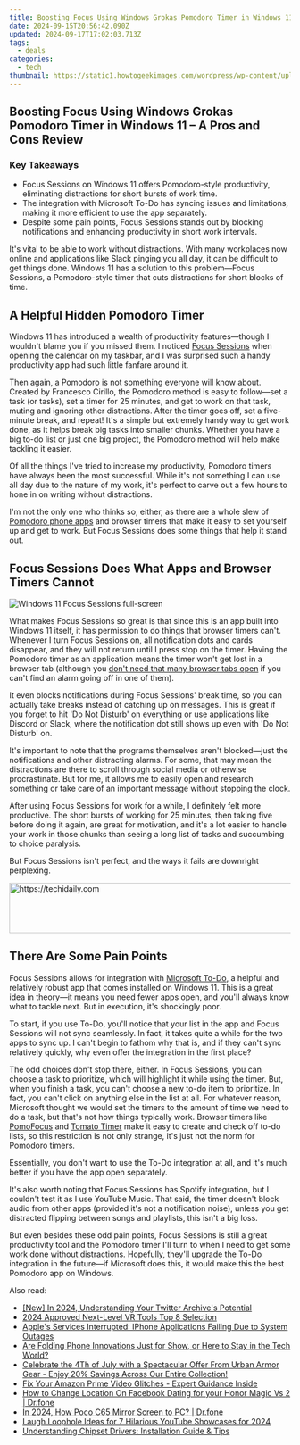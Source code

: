 ```yaml
---
title: Boosting Focus Using Windows Grokas Pomodoro Timer in Windows 11 – A Pros and Cons Review
date: 2024-09-15T20:56:42.090Z
updated: 2024-09-17T17:02:03.713Z
tags:
  - deals
categories:
  - tech
thumbnail: https://static1.howtogeekimages.com/wordpress/wp-content/uploads/2024/06/windows-11-with-the-clock-app-in-focus-session-mode.jpg
---
```


## Boosting Focus Using Windows Grokas Pomodoro Timer in Windows 11 – A Pros and Cons Review

### Key Takeaways

* Focus Sessions on Windows 11 offers Pomodoro-style productivity, eliminating distractions for short bursts of work time.
* The integration with Microsoft To-Do has syncing issues and limitations, making it more efficient to use the app separately.
* Despite some pain points, Focus Sessions stands out by blocking notifications and enhancing productivity in short work intervals.

 It's vital to be able to work without distractions. With many workplaces now online and applications like Slack pinging you all day, it can be difficult to get things done. Windows 11 has a solution to this problem—Focus Sessions, a Pomodoro-style timer that cuts distractions for short blocks of time.

##  A Helpful Hidden Pomodoro Timer

 Windows 11 has introduced a wealth of productivity features—though I wouldn't blame you if you missed them. I noticed [Focus Sessions](https://screen-sharing-recording.techidaily.com/updated-navigating-noise-free-networks-secrets-for-silencing-disruptions-on-gomeet/) when opening the calendar on my taskbar, and I was surprised such a handy productivity app had such little fanfare around it.

 Then again, a Pomodoro is not something everyone will know about. Created by Francesco Cirillo, the Pomodoro method is easy to follow—set a task (or tasks), set a timer for 25 minutes, and get to work on that task, muting and ignoring other distractions. After the timer goes off, set a five-minute break, and repeat! It's a simple but extremely handy way to get work done, as it helps break big tasks into smaller chunks. Whether you have a big to-do list or just one big project, the Pomodoro method will help make tackling it easier.

 Of all the things I've tried to increase my productivity, Pomodoro timers have always been the most successful. While it's not something I can use all day due to the nature of my work, it's perfect to carve out a few hours to hone in on writing without distractions.

 I'm not the only one who thinks so, either, as there are a whole slew of [Pomodoro phone apps](https://hardware-updates.techidaily.com/how-to-get-the-latest-geforce-gtx-460-graphics-card-drivers-installed-on-your-pc/) and browser timers that make it easy to set yourself up and get to work. But Focus Sessions does some things that help it stand out.

##  Focus Sessions Does What Apps and Browser Timers Cannot

![Windows 11 Focus Sessions full-screen](https://static1.howtogeekimages.com/wordpress/wp-content/uploads/2024/06/2024-06-05-22_39_36-1.png) 

 What makes Focus Sessions so great is that since this is an app built into Windows 11 itself, it has permission to do things that browser timers can't. Whenever I turn Focus Sessions on, all notification dots and cards disappear, and they will not return until I press stop on the timer. Having the Pomodoro timer as an application means the timer won't get lost in a browser tab (although you [don't need that many browser tabs open](https://tech-haven.techidaily.com/understanding-the-consequences-of-chatgpts-real-time-information-for-everyone/) if you can't find an alarm going off in one of them).

 It even blocks notifications during Focus Sessions' break time, so you can actually take breaks instead of catching up on messages. This is great if you forget to hit 'Do Not Disturb' on everything or use applications like Discord or Slack, where the notification dot still shows up even with 'Do Not Disturb' on.

 It's important to note that the programs themselves aren't blocked—just the notifications and other distracting alarms. For some, that may mean the distractions are there to scroll through social media or otherwise procrastinate. But for me, it allows me to easily open and research something or take care of an important message without stopping the clock.

 After using Focus Sessions for work for a while, I definitely felt more productive. The short bursts of working for 25 minutes, then taking five before doing it again, are great for motivation, and it's a lot easier to handle your work in those chunks than seeing a long list of tasks and succumbing to choice paralysis.

 But Focus Sessions isn't perfect, and the ways it fails are downright perplexing.

<!-- affiliate ads begin -->
<a href="https://ephamedtechinc.pxf.io/c/5597632/2123509/26400" target="_top" id="2123509">
  <img src="//a.impactradius-go.com/display-ad/26400-2123509" border="0" alt="https://techidaily.com" width="728" height="90"/>
</a>
<img height="0" width="0" src="https://ephamedtechinc.pxf.io/i/5597632/2123509/26400" style="position:absolute;visibility:hidden;" border="0" />
<!-- affiliate ads end -->

##  There Are Some Pain Points

 Focus Sessions allows for integration with [Microsoft To-Do](https://digital-screen-recording.techidaily.com/new-2024-approved-direct-viewing-verdict-obs-vs-shadowcast/), a helpful and relatively robust app that comes installed on Windows 11\. This is a great idea in theory—it means you need fewer apps open, and you'll always know what to tackle next. But in execution, it's shockingly poor.

 To start, if you use To-Do, you'll notice that your list in the app and Focus Sessions will not sync seamlessly. In fact, it takes quite a while for the two apps to sync up. I can't begin to fathom why that is, and if they can't sync relatively quickly, why even offer the integration in the first place?

 The odd choices don't stop there, either. In Focus Sessions, you can choose a task to prioritize, which will highlight it while using the timer. But, when you finish a task, you can't choose a new to-do item to prioritize. In fact, you can't click on anything else in the list at all. For whatever reason, Microsoft thought we would set the timers to the amount of time we need to do a task, but that's not how things typically work. Browser timers like [PomoFocus](https://pomofocus.io/) and [Tomato Timer](https://www.tomatotimers.com/) make it easy to create and check off to-do lists, so this restriction is not only strange, it's just not the norm for Pomodoro timers.

 Essentially, you don't want to use the To-Do integration at all, and it's much better if you have the app open separately.

 It's also worth noting that Focus Sessions has Spotify integration, but I couldn't test it as I use YouTube Music. That said, the timer doesn't block audio from other apps (provided it's not a notification noise), unless you get distracted flipping between songs and playlists, this isn't a big loss.

 But even besides these odd pain points, Focus Sessions is still a great productivity tool and the Pomodoro timer I'll turn to when I need to get some work done without distractions. Hopefully, they'll upgrade the To-Do integration in the future—if Microsoft does this, it would make this the best Pomodoro app on Windows.

<ins class="adsbygoogle"
     style="display:block"
     data-ad-format="autorelaxed"
     data-ad-client="ca-pub-7571918770474297"
     data-ad-slot="1223367746"></ins>

<ins class="adsbygoogle"
     style="display:block"
     data-ad-client="ca-pub-7571918770474297"
     data-ad-slot="8358498916"
     data-ad-format="auto"
     data-full-width-responsive="true"></ins>

<span class="atpl-alsoreadstyle">Also read:</span>
<div><ul>
<li><a href="https://twitter-videos.techidaily.com/new-in-2024-understanding-your-twitter-archives-potential/"><u>[New] In 2024, Understanding Your Twitter Archive's Potential</u></a></li>
<li><a href="https://extra-guidance.techidaily.com/2024-approved-next-level-vr-tools-top-8-selection/"><u>2024 Approved Next-Level VR Tools Top 8 Selection</u></a></li>
<li><a href="https://some-skills.techidaily.com/apples-services-interrupted-iphone-applications-failing-due-to-system-outages/"><u>Apple's Services Interrupted: IPhone Applications Failing Due to System Outages</u></a></li>
<li><a href="https://some-skills.techidaily.com/are-folding-phone-innovations-just-for-show-or-here-to-stay-in-the-tech-world/"><u>Are Folding Phone Innovations Just for Show, or Here to Stay in the Tech World?</u></a></li>
<li><a href="https://some-skills.techidaily.com/celebrate-the-4th-of-july-with-a-spectacular-offer-from-urban-armor-gear-enjoy-20-savings-across-our-entire-collection/"><u>Celebrate the 4Th of July with a Spectacular Offer From Urban Armor Gear - Enjoy 20% Savings Across Our Entire Collection!</u></a></li>
<li><a href="https://win-solutions.techidaily.com/fix-your-amazon-prime-video-glitches-expert-guidance-inside/"><u>Fix Your Amazon Prime Video Glitches - Expert Guidance Inside</u></a></li>
<li><a href="https://location-social.techidaily.com/how-to-change-location-on-facebook-dating-for-your-honor-magic-vs-2-drfone-by-drfone-virtual-android/"><u>How to Change Location On Facebook Dating for your Honor Magic Vs 2 | Dr.fone</u></a></li>
<li><a href="https://screen-mirror.techidaily.com/in-2024-how-poco-c65-mirror-screen-to-pc-drfone-by-drfone-android/"><u>In 2024, How Poco C65 Mirror Screen to PC? | Dr.fone</u></a></li>
<li><a href="https://youtube-stream.techidaily.com/laugh-loophole-ideas-for-7-hilarious-youtube-showcases-for-2024/"><u>Laugh Loophole Ideas for 7 Hilarious YouTube Showcases for 2024</u></a></li>
<li><a href="https://some-skills.techidaily.com/understanding-chipset-drivers-installation-guide-and-tips/"><u>Understanding Chipset Drivers: Installation Guide & Tips</u></a></li>
</ul></div>

